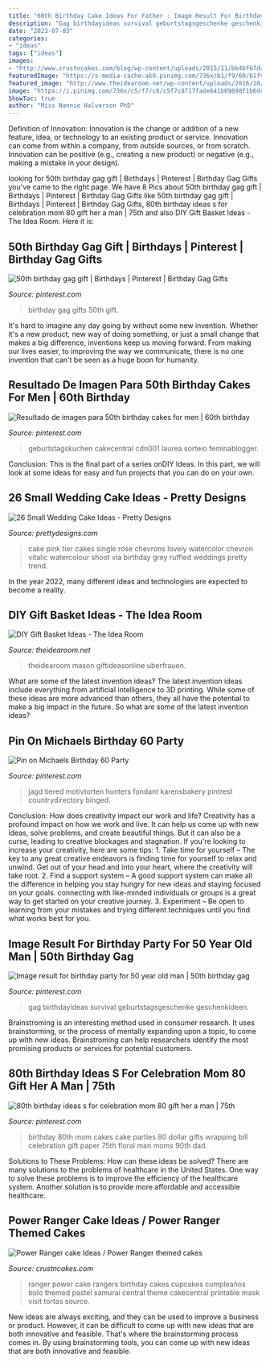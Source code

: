 ```yaml
---
title: "60th Birthday Cake Ideas For Father : Image Result For Birthday Party For 50 Year Old Man"
description: "Gag birthdayideas survival geburtstagsgeschenke geschenkideen"
date: "2023-07-03"
categories:
- "ideas"
tags: ["ideas"]
images:
- "http://www.crustncakes.com/blog/wp-content/uploads/2015/11/bb4bfb7da55c7b1e43d491b1c6ab1438.jpg"
featuredImage: "https://s-media-cache-ak0.pinimg.com/736x/b1/f9/60/b1f960b575e96e99c8b587e4089e7144.jpg"
featured_image: "http://www.theidearoom.net/wp-content/uploads/2016/10/25-DIY-Gift-Basket-Ideas.png"
image: "https://i.pinimg.com/736x/c5/f7/c8/c5f7c8717fade641b09898f1b6dc1a50.jpg"
ShowToc: true
author: "Miss Nannie Halvorson PhD"
---
```



Definition of Innovation:
Innovation is the change or addition of a new feature, idea, or technology to an existing product or service. Innovation can come from within a company, from outside sources, or from scratch. Innovation can be positive (e.g., creating a new product) or negative (e.g., making a mistake in your design).

	

		
looking for 50th birthday gag gift | Birthdays | Pinterest | Birthday Gag Gifts you've came to the right page. We have 8 Pics about 50th birthday gag gift | Birthdays | Pinterest | Birthday Gag Gifts like 50th birthday gag gift | Birthdays | Pinterest | Birthday Gag Gifts, 80th birthday ideas s for celebration mom 80 gift her a man | 75th and also DIY Gift Basket Ideas - The Idea Room. Here it is:
		
    
## 50th Birthday Gag Gift | Birthdays | Pinterest | Birthday Gag Gifts

<img loading=lazy src="https://s-media-cache-ak0.pinimg.com/736x/b1/f9/60/b1f960b575e96e99c8b587e4089e7144.jpg" onerror="this.onerror=null;this.src='https://tse3.mm.bing.net/th?id=OIP.PK_9dplUl2_sbzn1gcwqLAC7FM&amp;pid=15.1';" alt="50th birthday gag gift | Birthdays | Pinterest | Birthday Gag Gifts">

_Source: pinterest.com_

>birthday gag gifts 50th gift. 

	

It's hard to imagine any day going by without some new invention. Whether it's a new product, new way of doing something, or just a small change that makes a big difference, inventions keep us moving forward. From making our lives easier, to improving the way we communicate, there is no one invention that can't be seen as a huge boon for humanity.

    
## Resultado De Imagen Para 50th Birthday Cakes For Men | 60th Birthday

<img loading=lazy src="https://i.pinimg.com/736x/30/08/f5/3008f52cc352ff2cb7567b9390e5b8df.jpg" onerror="this.onerror=null;this.src='https://tse2.mm.bing.net/th?id=OIP.oEab5h504ypcd1H3sFxCZAHaJ3&amp;pid=15.1';" alt="Resultado de imagen para 50th birthday cakes for men | 60th birthday">

_Source: pinterest.com_

>geburtstagskuchen cakecentral cdn001 laurea sorteio feminablogger. 

	

Conclusion:
This is the final part of a series onDIY Ideas. In this part, we will look at some ideas for easy and fun projects that you can do on your own.

    
## 26 Small Wedding Cake Ideas - Pretty Designs

<img loading=lazy src="http://www.prettydesigns.com/wp-content/uploads/2015/12/Lovely-Pink-Chevrons.jpg" onerror="this.onerror=null;this.src='https://tse4.mm.bing.net/th?id=OIP.Pqps-QXyYhfaszxEZ_H1MwHaLH&amp;pid=15.1';" alt="26 Small Wedding Cake Ideas - Pretty Designs">

_Source: prettydesigns.com_

>cake pink tier cakes single rose chevrons lovely watercolor chevron vitalic watercolour shoot via birthday grey ruffled weddings pretty trend. 

	

In the year 2022, many different ideas and technologies are expected to become a reality.

    
## DIY Gift Basket Ideas - The Idea Room

<img loading=lazy src="http://www.theidearoom.net/wp-content/uploads/2016/10/25-DIY-Gift-Basket-Ideas.png" onerror="this.onerror=null;this.src='https://tse3.mm.bing.net/th?id=OIP.TPTRY4OKaSJEPKmPSVLxigHaLH&amp;pid=15.1';" alt="DIY Gift Basket Ideas - The Idea Room">

_Source: theidearoom.net_

>theidearoom mason giftideasonline uberfrauen. 

	

What are some of the latest invention ideas?
The latest invention ideas include everything from artificial intelligence to 3D printing. While some of these ideas are more advanced than others, they all have the potential to make a big impact in the future. So what are some of the latest invention ideas?

    
## Pin On Michaels Birthday 60 Party

<img loading=lazy src="https://i.pinimg.com/736x/65/10/c3/6510c31ef422b338c5e8b3ed4218841e.jpg" onerror="this.onerror=null;this.src='https://tse4.mm.bing.net/th?id=OIP.PyLV53tScPI-rIcxnuZEeAHaLI&amp;pid=15.1';" alt="Pin on Michaels Birthday 60 Party">

_Source: pinterest.com_

>jagd tiered motivtorten hunters fondant karensbakery pintrest countrydirectory binged. 

	

Conclusion: How does creativity impact our work and life?
Creativity has a profound impact on how we work and live. It can help us come up with new ideas, solve problems, and create beautiful things. But it can also be a curse, leading to creative blockages and stagnation. If you're looking to increase your creativity, here are some tips: 1. Take time for yourself – The key to any great creative endeavors is finding time for yourself to relax and unwind. Get out of your head and into your heart, where the creativity will take root. 2. Find a support system – A good support system can make all the difference in helping you stay hungry for new ideas and staying focused on your goals. connecting with like-minded individuals or groups is a great way to get started on your creative journey. 3. Experiment – Be open to learning from your mistakes and trying different techniques until you find what works best for you.

    
## Image Result For Birthday Party For 50 Year Old Man | 50th Birthday Gag

<img loading=lazy src="https://i.pinimg.com/736x/c5/f7/c8/c5f7c8717fade641b09898f1b6dc1a50.jpg" onerror="this.onerror=null;this.src='https://tse1.mm.bing.net/th?id=OIP.kmd5Y1R9E74brOgjwK6IsAHaL9&amp;pid=15.1';" alt="Image result for birthday party for 50 year old man | 50th birthday gag">

_Source: pinterest.com_

>gag birthdayideas survival geburtstagsgeschenke geschenkideen. 

	

Brainstroming is an interesting method used in consumer research. It uses brainstorming, or the process of mentally expanding upon a topic, to come up with new ideas. Brainstroming can help researchers identify the most promising products or services for potential customers.

    
## 80th Birthday Ideas S For Celebration Mom 80 Gift Her A Man | 75th

<img loading=lazy src="https://i.pinimg.com/736x/15/dc/48/15dc48c0b543bae562a8b5d432dcf77f.jpg" onerror="this.onerror=null;this.src='https://tse3.mm.bing.net/th?id=OIP.VTqj04w7WVhKfzRG0eKp8wHaJ3&amp;pid=15.1';" alt="80th birthday ideas s for celebration mom 80 gift her a man | 75th">

_Source: pinterest.com_

>birthday 80th mom cakes cake parties 80 dollar gifts wrapping bill celebration gift paper 75th floral man moms 90th dad. 

	

Solutions to These Problems: How can these ideas be solved?
There are many solutions to the problems of healthcare in the United States. One way to solve these problems is to improve the efficiency of the healthcare system. Another solution is to provide more affordable and accessible healthcare.

    
## Power Ranger Cake Ideas / Power Ranger Themed Cakes

<img loading=lazy src="http://www.crustncakes.com/blog/wp-content/uploads/2015/11/bb4bfb7da55c7b1e43d491b1c6ab1438.jpg" onerror="this.onerror=null;this.src='https://tse4.mm.bing.net/th?id=OIP.5cjSF9OSCVgx1XP0DTw-ZQHaLH&amp;pid=15.1';" alt="Power Ranger cake Ideas / Power Ranger themed cakes">

_Source: crustncakes.com_

>ranger power cake rangers birthday cakes cupcakes cumpleaños bolo themed pastel samurai central theme cakecentral printable mask visit tortas source. 

	

New ideas are always exciting, and they can be used to improve a business or product. However, it can be difficult to come up with new ideas that are both innovative and feasible. That's where the brainstorming process comes in. By using brainstorming tools, you can come up with new ideas that are both innovative and feasible.

